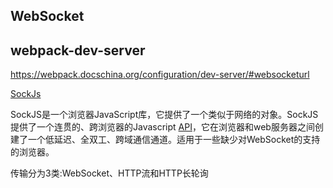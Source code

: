 ## WebSocket



## webpack-dev-server

https://webpack.docschina.org/configuration/dev-server/#websocketurl

[SockJs](https://www.npmjs.com/package/sockjs)

SockJS是一个浏览器JavaScript库，它提供了一个类似于网络的对象。SockJS提供了一个连贯的、跨浏览器的Javascript [API](https://so.csdn.net/so/search?q=API&spm=1001.2101.3001.7020)，它在浏览器和web服务器之间创建了一个低延迟、全双工、跨域通信通道。适用于一些缺少对WebSocket的支持的浏览器。

传输分为3类:WebSocket、HTTP流和HTTP长轮询